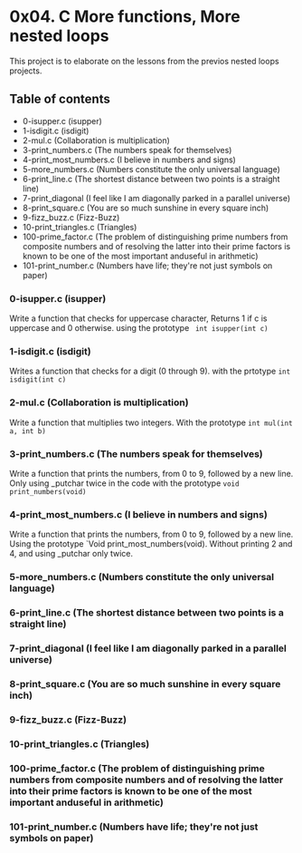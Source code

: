 # 0x04. C More functions, More nested loops
This project is to elaborate on the lessons from the previos nested loops projects.

## Table of contents
* 0-isupper.c (isupper)
* 1-isdigit.c (isdigit)
* 2-mul.c (Collaboration is multiplication)
* 3-print_numbers.c (The numbers speak for themselves)
* 4-print_most_numbers.c (I believe in numbers and signs)
* 5-more_numbers.c (Numbers constitute the only universal language)
* 6-print_line.c (The shortest distance between two points is a straight line)
* 7-print_diagonal (I feel like I am diagonally parked in a parallel universe)
* 8-print_square.c (You are so much sunshine in every square inch)
* 9-fizz_buzz.c (Fizz-Buzz)
* 10-print_triangles.c (Triangles)
* 100-prime_factor.c (The problem of distinguishing prime numbers from composite numbers and of resolving the latter into their prime factors is known to be one of the most important anduseful in arithmetic)
* 101-print_number.c (Numbers have life; they're not just symbols on paper)

### 0-isupper.c (isupper)
Write a function that checks for uppercase character, Returns 1 if c is uppercase and 0 otherwise. using the prototype ` int isupper(int c)`

### 1-isdigit.c (isdigit)
Writes a function that checks for a digit (0 through 9). with the prtotype `int isdigit(int c)`

### 2-mul.c (Collaboration is multiplication)
Write a function that multiplies two integers. With the prototype `int mul(int a, int b)`

### 3-print_numbers.c (The numbers speak for themselves)
Write a function that prints the numbers, from 0 to 9, followed by a new line. Only using _putchar twice in the code with the prototype `void print_numbers(void)`

### 4-print_most_numbers.c (I believe in numbers and signs)
Write a function that prints the numbers, from 0 to 9, followed by a new line. Using the prototype `Void print_most_numbers(void). Without printing 2 and 4, and using _putchar only twice.

### 5-more_numbers.c (Numbers constitute the only universal language)

### 6-print_line.c (The shortest distance between two points is a straight line)
### 7-print_diagonal (I feel like I am diagonally parked in a parallel universe)
### 8-print_square.c (You are so much sunshine in every square inch)
### 9-fizz_buzz.c (Fizz-Buzz)
### 10-print_triangles.c (Triangles)
### 100-prime_factor.c (The problem of distinguishing prime numbers from composite numbers and of resolving the latter into their prime factors is known to be one of the most important anduseful in arithmetic)
### 101-print_number.c (Numbers have life; they're not just symbols on paper) 
